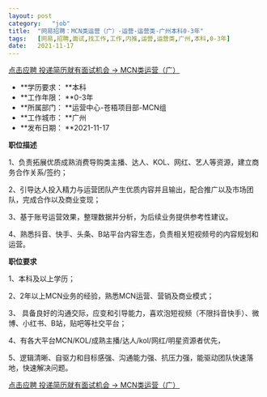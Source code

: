 ```yaml
---
layout:	post
category:	"job"
title:	"网易招聘：MCN类运营（广）-运营-运营类-广州本科0-3年"
tags:	[网易,招聘,面试,找工作,工作,内推,运营,运营类,广州,本科,0-3年]
date:	2021-11-17
---
```


[点击应聘 投递简历就有面试机会 ->  MCN类运营（广）](http://mobile.bole.netease.com/bole/boleDetail?id=27887&employeeId=346f03c3cda5f04c&key=all)



- **学历要求： **本科
- **工作年限： **0-3年
- **所属部门： **运营中心-苍梧项目部-MCN组
- **工作城市： **广州
- **发布日期： **2021-11-17



**职位描述**

1、负责拓展优质成熟消费导购类主播、达人、KOL、网红、艺人等资源，建立商务合作关系/签约；

2、引导达人投入精力与运营团队产生优质内容并且输出，配合推广以及市场团队，完成合作以及商业变现；

3、基于账号运营效果，整理数据并分析，为后续业务提供参考性建议。

4、熟悉抖音、快手、头条、B站平台内容生态，负责相关短视频号的内容规划和运营。



**职位要求**

1、本科及以上学历；

2、2年以上MCN业务的经验，熟悉MCN运营、营销及商业模式；

3、 具备良好的沟通交际，应变和引导能力，喜欢泡短视频（不限抖音快手）、微博、小红书、B站，贴吧等社交平台；

4、有各大平台MCN/KOL/成熟主播/达人/kol/网红/明星资源者优先，

5、逻辑清晰、自驱力和目标感强、沟通能力强、抗压力强，能驱动团队快速落地，快速解决问题。



[点击应聘 投递简历就有面试机会 ->  MCN类运营（广）](http://mobile.bole.netease.com/bole/boleDetail?id=27887&employeeId=346f03c3cda5f04c&key=all)